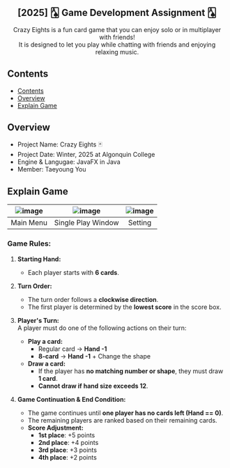 <div align="center">
<h2>[2025] 🂡 Game Development Assignment 🂡</h2>
Crazy Eights is a fun card game that you can enjoy solo or in multiplayer with friends! <br>
It is designed to let you play while chatting with friends and enjoying relaxing music.
</div>

## Contents
- [Contents](#contents)
- [Overview](#overview)
- [Explain Game](#explain-game)

## Overview
- Project Name: Crazy Eights 🃏
- Project Date: Winter, 2025 at Algonquin College
- Engine & Langugae: JavaFX in Java
- Member: Taeyoung You

## Explain Game
|![image](https://github.com/user-attachments/assets/8bfde698-3842-4d3f-92d4-1b61cb634a21)|![image](https://github.com/user-attachments/assets/8021164b-5f73-4b17-b4bd-94cff1c7b8ca)|![image](https://github.com/user-attachments/assets/c7fb07f8-be16-4e13-b8f0-9507c409dfe4)|
|:---:|:---:|:---:|
|Main Menu|Single Play Window|Setting|

### **Game Rules:**

1. **Starting Hand:**  
   - Each player starts with **6 cards**.

2. **Turn Order:**  
   - The turn order follows a **clockwise direction**.  
   - The first player is determined by the **lowest score** in the score box.

3. **Player's Turn:**  
   A player must do one of the following actions on their turn:  
   - **Play a card:**  
     - Regular card → **Hand -1**  
     - **8-card** → **Hand -1** + Change the shape  
   - **Draw a card:**  
     - If the player has **no matching number or shape**, they must draw **1 card**.  
     - **Cannot draw if hand size exceeds 12**.

4. **Game Continuation & End Condition:**  
   - The game continues until **one player has no cards left (Hand == 0)**.  
   - The remaining players are ranked based on their remaining cards.  
   - **Score Adjustment:**  
     - **1st place**: +5 points  
     - **2nd place**: +4 points  
     - **3rd place**: +3 points  
     - **4th place**: +2 points
